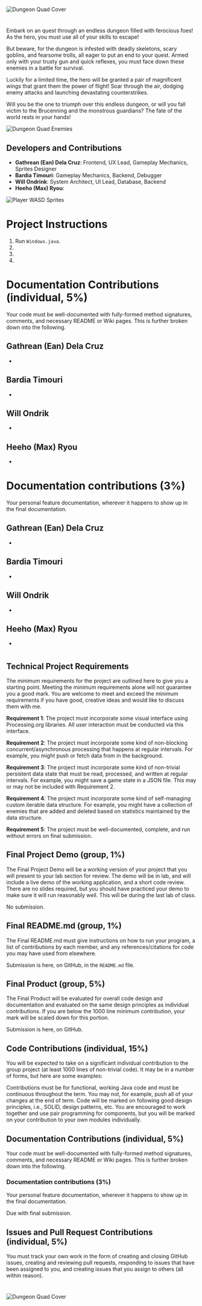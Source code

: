 ![Dungeon Quad Cover](https://cdn.discordapp.com/attachments/1049034798691254293/1088138904860885092/dungeonquad_gh.png)
#
Embark on an quest through an endless dungeon filled with ferocious foes! As the hero, you must use all of your skills to escape!

But beware, for the dungeon is infested with deadly skeletons, scary goblins, and fearsome trolls, all eager to put an end to your quest. Armed only with your trusty gun and quick reflexes, you must face down these enemies in a battle for survival.

Luckily for a limited time, the hero will be granted a pair of magnificent wings that grant them the power of flight! Soar through the air, dodging enemy attacks and launching devastating counterstrikes.

Will you be the one to triumph over this endless dungeon, or will you fall victim to the Brucenning and the monstrous guardians? The fate of the world rests in your hands!

![Dungeon Quad Enemies](https://cdn.discordapp.com/attachments/1049034798691254293/1088892861853995089/enemiesv2_gh.png)

## Developers and Contributions
- **Gathrean (Ean) Dela Cruz**: Frontend, UX Lead, Gameplay Mechanics, Sprites Designer
- **Bardia Timouri**: Gameplay Mechanics, Backend, Debugger
- **Will Ondrink**: System Architect, UI Lead, Database, Backend
- **Heeho (Max) Ryou**: 

![Player WASD Sprites](https://cdn.discordapp.com/attachments/1049034798691254293/1088143147420360724/spritesv2_gh.png)

# Project Instructions
1. Run `Windows.java`.
2. 
3. 
4.

# Documentation Contributions (individual, 5%)

Your code must be well-documented with fully-formed method signatures, comments, and necessary README or Wiki pages. This is further broken down into the following.

## Gathrean (Ean) Dela Cruz
-

## Bardia Timouri
- 

## Will Ondrik
-

## Heeho (Max) Ryou
- 

# Documentation contributions (3%)
Your personal feature documentation, wherever it happens to show up in the final documentation.

## Gathrean (Ean) Dela Cruz
-

## Bardia Timouri
- 

## Will Ondrik
-

## Heeho (Max) Ryou
- 

#
#
#
#
#
#
#
#
#
#
## Technical Project Requirements

The minimum requirements for the project are outlined here to give you a starting point. Meeting the minimum requirements alone will not guarantee you a good mark. You are welcome to meet and exceed the minimum requirements if you have good, creative ideas and would like to discuss them with me.

**Requirement 1**: The project must incorporate some visual interface using Processing.org libraries. All user interaction must be conducted via this interface.

**Requirement 2**: The project must incorporate some kind of non-blocking concurrent/asynchronous processing that happens at regular intervals. For example, you might push or fetch data from in the background.

**Requirement 3**: The project must incorporate some kind of non-trivial persistent data state that must be read, processed, and written at regular intervals. For example, you might save a game state in a JSON file. This may or may not be included with Requirement 2.

**Requirement 4**: The project must incorporate some kind of self-managing custom iterable data structure. For example, you might have a collection of enemies that are added and deleted based on statistics maintained by the data structure.

**Requirement 5**: The project must be well-documented, complete, and run without errors on final submission.


## Final Project Demo (group, 1%)

The Final Project Demo will be a working version of your project that you will present to your lab section for review. The demo will be in lab, and will include a live demo of the working application, and a short code review. There are no slides required, but you should have practiced your demo to make sure it will run reasonably well. This will be during the last lab of class.

No submission.

## Final README.md (group, 1%)

The Final README.md must give instructions on how to run your program, a list of contributions by each member, and any references/citations for code you may have used from elsewhere. 

Submission is here, on GitHub, in the `README.md` file.

## Final Product (group, 5%)

The Final Product will be evaluated for overall code design and documentation and evaluated on the same design principles as individual contributions. If you are below the 1000 line minimum contribution, your mark will be scaled down for this portion.

Submission is here, on GitHub.

## Code Contributions (individual, 15%)

You will be expected to take on a significant individual contribution to the group project (at least 1000 lines of non-trivial code). It may be in a number of forms, but here are some examples:

Contributions must be for functional, working Java code and must be continuous throughout the term. You may not, for example, push all of your changes at the end of term. Code will be marked on following good design principles, i.e., SOLID, design patterns, etc. You are encouraged to work together and use pair programming for components, but you will be marked on your contribution to your own modules individually.

## Documentation Contributions (individual, 5%)

Your code must be well-documented with fully-formed method signatures, comments, and necessary README or Wiki pages. This is further broken down into the following.

### Documentation contributions (3%)
Your personal feature documentation, wherever it happens to show up in the final documentation.

Due with final submission.

## Issues and Pull Request Contributions (individual, 5%)
You must track your own work in the form of creating and closing GitHub issues, creating and reviewing pull requests, responding to issues that have been assigned to you, and creating issues that you assign to others (all within reason).

#
![Dungeon Quad Cover](https://cdn.discordapp.com/attachments/1049034798691254293/1088137433125765171/DungeonQuad.jpg)
